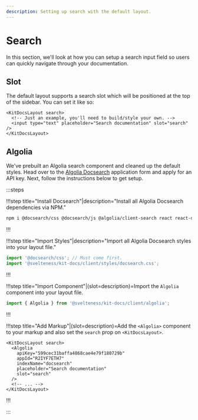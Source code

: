 ```yaml
---
description: Setting up search with the default layout.
---
```


# Search

In this section, we'll look at how you can setup a search input field so users can quickly navigate
through your documentation.

## Slot

The default layout supports a search slot which will be positioned at the top of the sidebar. You
can set it like so:

```svelte
<KitDocsLayout search>
  <!-- Just an example, you'll need to build/style your own. -->
  <input type="text" placeholder="Search documentation" slot="search" />
</KitDocsLayout>
```

## Algolia

We've prebuilt an Algolia search component and cleaned up the default styles. Head over to
the [Algolia Docsearch](https://docsearch.algolia.com/apply) application form and apply for
an API key. Next, follow the instructions below to get setup.

:::steps

!!!step title="Install Docsearch"|description="Install all Algolia Docsearch dependencies via NPM."

```bash copy
npm i @docsearch/css @docsearch/js @algolia/client-search react react-dom @types/react -D
```

!!!

!!!step title="Import Styles"|description="Import all Algolia Docsearch styles into your layout file."

```js title=routes/docs/__layout.svelte|copy
import '@docsearch/css'; // Must come first.
import '@svelteness/kit-docs/client/styles/docsearch.css';
```

!!!

!!!step title="Import Component"|(slot=description)=Import the `Algolia` component into your layout file.

```js title=routes/docs/__layout.svelte|copy
import { Algolia } from '@svelteness/kit-docs/client/algolia';
```

!!!

!!!step title="Add Markup"|(slot=description)=Add the `<Algolia>` component to your markup and also set the `search` prop on `<KitDocsLayout>`.

```svelte title=routes/docs/__layout.svelte|copyHighlight{2-8}
<KitDocsLayout search>
  <Algolia
    apiKey="599cec31baffa4868cae4e79f180729b"
    appId="R2IYF7ETH7"
    indexName="docsearch"
    placeholder="Search documentation"
    slot="search"
  />
  <!-- ... -->
</KitDocsLayout>
```

!!!

:::
